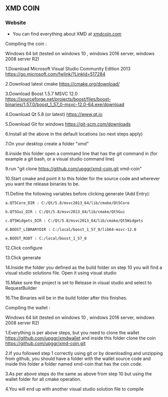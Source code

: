 ## XMD COIN

### Website

* You can find everything about XMD at [xmdcoin.com](xmdcoin.com)


Compiling the coin :


Windows 64 bit (tested on windows 10 , windows 2016 server, windows 2008 server R2)

1.Download Microsoft Visual Studio Community Edition 2013 https://go.microsoft.com/fwlink/?LinkId=517284

2.Download latest cmake https://cmake.org/download/

3.Download Boost 1.5.7 MSVC 12.0 https://sourceforge.net/projects/boost/files/boost-binaries/1.57.0/boost_1_57_0-msvc-12.0-64.exe/download

4.Download Qt 5.8 (or latest) https://www.qt.io

5.Download Git for windows https://git-scm.com/downloads

6.Install all the above in the default locations (so next steps apply)

7.On your desktop create a folder "xmd"

8.inside this folder open a command line that has the git command in (for example a git bash, or a visual studio command line)

9.run "git clone https://github.com/upggr/xmd-coin.git xmd-coin"

10.Start cmake and point it to this folder for the source code and wherever you want the release binaries to be.

11.Define the following variables before clicking generate (Add Entry):

    a.QT5Core_DIR : C:/Qt/5.8/msvc2013_64/lib/cmake/Qt5Core

    b.QT5Gui_DIR : C:/Qt/5.8/msvc2013_64/lib/cmake/Qt5Gui

    c.QT5Widgets_DIR : C:/Qt/5.8/msvc2013_64/lib/cmake/Qt5Widgets

    d.BOOST_LIBRARYDIR : C:/local/boost_1_57_0/lib64-msvc-12.0

    e.BOOST_ROOT : C:/local/boost_1_57_0

12.Click configure

13.Click generate

14.Inside the folder you defined as the build folder on step 10 you will find a visual studio solutions file. Open it using visual studio

15.Make sure the project is set to Release in visual studio and select to RequestBuilder

16.The Binaries will be in the build folder after this finishes.


Compiling the wallet :

Windows 64 bit (tested on windows 10 , windows 2016 server, windows 2008 server R2)

1.Everything is per above steps, but you need to clone the wallet https://github.com/upggr/xmdwallet and inside this folder clone the coin https://github.com/upggr/xmd-coin.git

2.If you followed step 1 correctly using git or by downloading and unzipping from github, you should have a folder with the wallet source code and inside this folder a folder named xmd-coin that has the coin code.

3.As per above steps do the same as above from step 10 but using the wallet folder for all cmake operation.

4.You will end up with another visual studio solution file to compile
